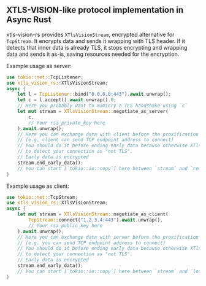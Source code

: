 ## XTLS-VISION-like protocol implementation in Async Rust
xtls-vision-rs provides `XTlsVisionStream`, encrypted alternative for `TcpStream`.
It encrypts data and sends it wrapping with TLS header. If it detects that inner data
is already TLS, it stops encrypting and wrapping data and sends it as-is, saving
resources needed for the encryption.

Example usage as server:
```rust
use tokio::net::TcpListener;
use xtls_vision_rs::XTlsVisionStream;
async {
    let l = TcpListener::bind("0.0.0.0:443").await.unwrap();
    let c = l.accept().await.unwrap().0;
    // Here you probably want to mimicry a TLS handshake using `c`
    let mut stream = XTlsVisionStream::negotiate_as_server(
        c,
        // Your rsa_private_key here
    ).await.unwrap();
    // Here you can exchange data with client before the proxification process
    // (e.g. client can send TCP endpoint address to connect)
    // You should do it before ending early data because otherwise XTlsStream would likely
    // to detect your connection as "not TLS".
    // Early data is encrypted
    stream.end_early_data();
    // You can start [`tokio::io::copy`] here between `stream` and `remote_stream`
}
```

Example usage as client:
```rust
use tokio::net::TcpStream;
use xtls_vision_rs::XTlsVisionStream;
async {
    let mut stream = XTlsVisionStream::negotiate_as_client(
        TcpStream::connect("1.2.3.4:443").await.unwrap(),
        // Your rsa_public_key here
    ).await.unwrap();
    // Here you can exchange data with server before the proxification process
    // (e.g. you can send TCP endpoint address to connect)
    // You should do it before ending early data because otherwise XTlsStream would likely
    // to detect your connection as "not TLS".
    // Early data is encrypted
    stream.end_early_data();
    // You can start [`tokio::io::copy`] here between `stream` and `local_stream`
}
```
